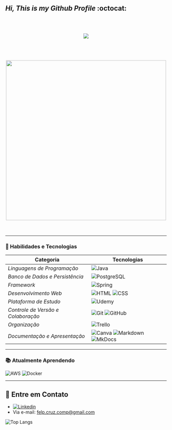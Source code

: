 ## ***Hi, This is my Github Profile*** :octocat:


<br></br>
<div align="center">
  <img src="https://readme-typing-svg.herokuapp.com/?lines=Java+Developer☕;Spring+Boot🍃;Always+Learning📚&center=true&width=380&height=45">
</div>
<br></br>
<br></br>

<div align="center">
<img src="https://github.com/Anmol-Baranwal/Cool-GIFs-For-GitHub/assets/74038190/0c7eb6ed-663b-4ce4-bfbd-18239a38ba1b" width="500">
</div>
<br></br>

----

### 🌟 Habilidades e Tecnologias

| Categoria                        | Tecnologias                                                                                                                                                                                |
|-----------------------------------|---------------------------------------------------------------------------------------------------------------------------------------------------------------------------------------------|
| *Linguagens de Programação*     | ![Java](https://img.shields.io/badge/java-%23ED8B00.svg?style=for-the-badge&logo=openjdk&logoColor=white) |
| *Banco de Dados e Persistência* | ![PostgreSQL](https://img.shields.io/badge/postgres-%23316192.svg?style=for-the-badge&logo=postgresql&logoColor=white)  |
| *Framework*                     | ![Spring](https://img.shields.io/badge/spring-%236DB33F.svg?style=for-the-badge&logo=spring&logoColor=white) |
| *Desenvolvimento Web*           | ![HTML](https://img.shields.io/badge/-HTML-E34F26?logo=html5&logoColor=white&style=for-the-badge)  ![CSS](https://img.shields.io/badge/-CSS-1572B6?logo=css3&logoColor=white&style=for-the-badge) | 
|*Plataforma de Estudo*|![Udemy](https://img.shields.io/badge/Udemy-A435F0?style=for-the-badge&logo=Udemy&logoColor=white)|
| *Controle de Versão e Colaboração* | ![Git](https://img.shields.io/badge/-Git-F05032?logo=git&logoColor=white&style=for-the-badge)  ![GitHub](https://img.shields.io/badge/-GitHub-181717?logo=github&logoColor=white&style=for-the-badge)  |
|*Organização*|![Trello](https://img.shields.io/badge/Trello-%23026AA7.svg?style=for-the-badge&logo=Trello&logoColor=white)|
| *Documentação e Apresentação*   | ![Canva](https://img.shields.io/badge/Canva-%2300C4CC.svg?style=for-the-badge&logo=Canva&logoColor=white)  ![Markdown](https://img.shields.io/badge/Markdown-%23000000.svg?style=for-the-badge&logo=markdown&logoColor=white)  ![MkDocs](https://img.shields.io/badge/MkDocs-000000.svg?style=for-the-badge&logo=mkdocs&logoColor=white)  |
----
### 📚 Atualmente Aprendendo

![AWS](https://img.shields.io/badge/AWS-%23FF9900.svg?style=for-the-badge&logo=amazon-aws&logoColor=white) ![Docker](https://img.shields.io/badge/docker-%230db7ed.svg?style=for-the-badge&logo=docker&logoColor=white)

---- 

## 🦉 Entre em Contato
- [![Linkedin](https://img.shields.io/badge/LinkedIn-0077B5?style=for-the-badge&logo=linkedin&logoColor=white)](www.linkedin.com/in/felipe-claudino-cruz-26695a2b1)
- Via e-mail: felp.cruz.comp@gmail.com

![Top Langs](https://github-readme-stats.vercel.app/api/top-langs/?username=felipe-ccruz&hide_progress=true)
